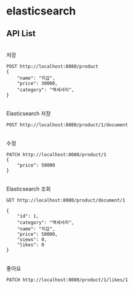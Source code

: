 # elasticsearch

## API List
<br/>저장
```
POST http://localhost:8080/product
{
    "name": "지갑",
    "price": 30000,
    "category": "액세서리",
}
```
<br/>Elasticsearch 저장
```
POST http://localhost:8080/product/1/document
```
<br/>수정
```
PATCH http://localhost:8080/product/1
{
    "price": 50000
}
```
<br/>Elasticsearch 조회
```
GET http://localhost:8080/product/document/1
```
```
{
    "id": 1,
    "category": "액세서리",
    "name": "지갑",
    "price": 50000,
    "views": 0,
    "likes": 0
}
```
<br/>좋아요
```
PATCH http://localhost:8080/product/1/likes/1
```
